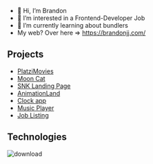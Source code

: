 - 👋 Hi, I’m Brandon
- 👀 I’m interested in a Frontend-Developer Job
- 🌱 I’m currently learning about bundlers
- My web? Over here => https://brandonjj.com/

## Projects
- [PlatziMovies](https://eloquent-heliotrope-b5021d.netlify.app/)
- [Moon Cat](https://brandon328.github.io/curso-API-REST-JS/)
- [SNK Landing Page](https://brandon328.github.io/curso-asincronismo-js/)
- [AnimationLand](https://brandon328.github.io/AnimationLandCSS/)
- [Clock app](https://brandon328.github.io/Clock-app/) 
- [Music Player](https://brandon328.github.io/music-player/) 
- [Job Listing](https://brandon328.github.io/Reto8-Job-listings/) 

## Technologies
![download](https://user-images.githubusercontent.com/64290733/225791113-2785f362-4366-421d-b984-f02a9897e6ae.svg)
